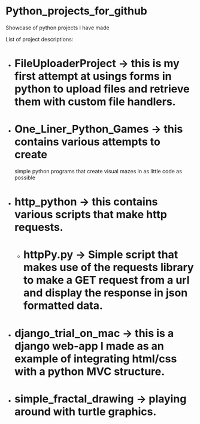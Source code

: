 # Python_projects_for_github
Showcase of python projects I have made

List of project descriptions:

- # FileUploaderProject -> this is my first attempt at usings forms in python to upload files and retrieve them with custom file handlers.
- # One_Liner_Python_Games -> this contains various attempts to create 
  simple python programs that create visual mazes in as little code as possible
- # http_python -> this contains various scripts that make http requests.
  - # httpPy.py -> Simple script that makes use of the requests library to make a GET request from a url and display the response     in json formatted data. 
- # django_trial_on_mac -> this is a django web-app I made as an example of integrating html/css with a python MVC structure.
- # simple_fractal_drawing -> playing around with turtle graphics.
